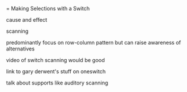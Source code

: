 = Making Selections with a Switch

cause and effect

scanning

predominantly focus on row-column pattern but can raise awareness of
alternatives

video of switch scanning would be good

link to gary derwent's stuff on oneswitch

talk about supports like auditory scanning
